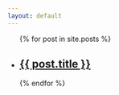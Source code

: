 ```yaml
---
layout: default
---
```


<ul>
	{% for post in site.posts %}
	<li><h2><a href="{{ post.url }}">{{ post.title }}</a></h2></li>
	{% endfor %}
</ul>